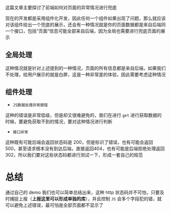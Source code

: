 这篇文章主要探讨了前端如何对页面的异常情况进行兜底

现在的开发都是采用组件化开发，因此任何一个组件如果出现了问题，那么就应该对该组件给出一个兜底的展示，还会有一种情况就是你的页面数据都是来自后端同一个接口，包括“页面”信息可能全部来自后端，因为全局也需要进行兜底页面的展示
## 全局处理
这种情况就是针对上述提到的一种情况，页面的所有信息都是来自后端，如果我们不处理，给用户展示的就是白屏，这是一种非常差的体验，因此需要考虑这种情况
## 组件处理
* ``JS数据处理异常报错``

这种的错误是非常低级，但是却又很难避免的，我们在进行 ``get`` 进行获取数据的时候，要避免获取不到的情况，要对这种情况进行判断
* ``接口异常``

这种既有可能后端会返回状态码是 200，但是标识了错误，也有可能会返回500，甚至请求根本没有到达后端，直接返回404，也有可能是后端拒绝处理返回302，所以我们要对这些状态码都进行测试一下，形成一套自己的规范


# 总结
通过自己的 demo 我们也可以简单总结出来，这种 http 状态码并不可怕，只要及时捕捉上报（**上报这里可以形成单独的库**），并且控制 ``JS`` 会多个字段犯的错，就可以避免上述错误，最可怕是全部页面都不显示了